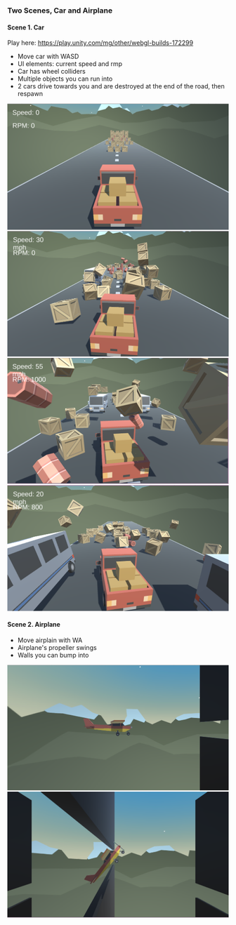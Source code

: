 ### Two Scenes, Car and Airplane

#### Scene 1. Car
Play here: https://play.unity.com/mg/other/webgl-builds-172299

- Move car with WASD
- UI elements: current speed and rmp
- Car has wheel colliders
- Multiple objects you can run into
- 2 cars drive towards you and are destroyed at the end of the road, then respawn 


<p align="center">
  <img src="https://github.com/koiiNyan/JuniorProgrammer-CreateWithCode01/blob/main/Prototype01/Images/1.png">
  <img src="https://github.com/koiiNyan/JuniorProgrammer-CreateWithCode01/blob/main/Prototype01/Images/2.png">
  <img src="https://github.com/koiiNyan/JuniorProgrammer-CreateWithCode01/blob/main/Prototype01/Images/3.png">
  <img src="https://github.com/koiiNyan/JuniorProgrammer-CreateWithCode01/blob/main/Prototype01/Images/4.png">
</p>

#### Scene 2. Airplane
- Move airplain with WA
- Airplane's propeller swings
- Walls you can bump into

<p align="center">
  <img src="https://github.com/koiiNyan/JuniorProgrammer-CreateWithCode01/blob/main/Prototype01/Images/5.png">
  <img src="https://github.com/koiiNyan/JuniorProgrammer-CreateWithCode01/blob/main/Prototype01/Images/6.png">
</p>
